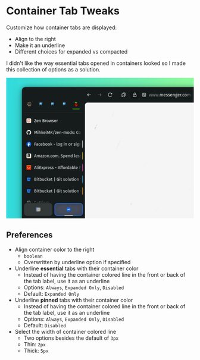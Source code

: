 # Container Tab Tweaks

Customize how container tabs are displayed:

- Align to the right
- Make it an underline
- Different choices for expanded vs compacted

I didn't like the way essential tabs opened in containers looked so I made this collection of options as a solution.

![Screenshot of customized tabs](https://raw.githubusercontent.com/MihkelMK/zen-mods/refs/heads/main/container_tab_tweaks/image.png)

## Preferences

- Align container color to the right
  - `boolean`
  - Overwritten by underline option if specified
- Underline **essential** tabs with their container color
  - Instead of having the container colored line in the front or back of the tab label, use it as an underline
  - Options: `Always`, `Expanded Only`, `Disabled`
  - Default: `Expanded Only`
- Underline **pinned** tabs with their container color
  - Instead of having the container colored line in the front or back of the tab label, use it as an underline
  - Options: `Always`, `Expanded Only`, `Disabled`
  - Default: `Disabled`
- Select the width of container colored line
  - Two options besides the default of `3px`
  - Thin: `2px`
  - Thick: `5px`
